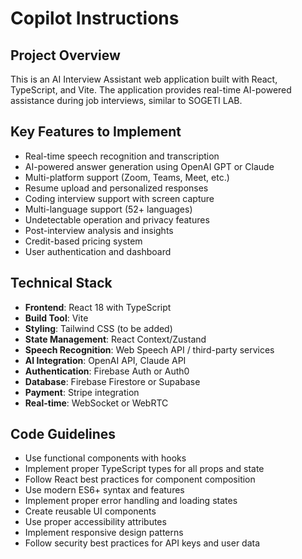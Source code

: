# Copilot Instructions

<!-- Use this file to provide workspace-specific custom instructions to Copilot. For more details, visit https://code.visualstudio.com/docs/copilot/copilot-customization#_use-a-githubcopilotinstructionsmd-file -->

## Project Overview
This is an AI Interview Assistant web application built with React, TypeScript, and Vite. The application provides real-time AI-powered assistance during job interviews, similar to SOGETI LAB.

## Key Features to Implement
- Real-time speech recognition and transcription
- AI-powered answer generation using OpenAI GPT or Claude
- Multi-platform support (Zoom, Teams, Meet, etc.)
- Resume upload and personalized responses
- Coding interview support with screen capture
- Multi-language support (52+ languages)
- Undetectable operation and privacy features
- Post-interview analysis and insights
- Credit-based pricing system
- User authentication and dashboard

## Technical Stack
- **Frontend**: React 18 with TypeScript
- **Build Tool**: Vite
- **Styling**: Tailwind CSS (to be added)
- **State Management**: React Context/Zustand
- **Speech Recognition**: Web Speech API / third-party services
- **AI Integration**: OpenAI API, Claude API
- **Authentication**: Firebase Auth or Auth0
- **Database**: Firebase Firestore or Supabase
- **Payment**: Stripe integration
- **Real-time**: WebSocket or WebRTC

## Code Guidelines
- Use functional components with hooks
- Implement proper TypeScript types for all props and state
- Follow React best practices for component composition
- Use modern ES6+ syntax and features
- Implement proper error handling and loading states
- Create reusable UI components
- Use proper accessibility attributes
- Implement responsive design patterns
- Follow security best practices for API keys and user data
